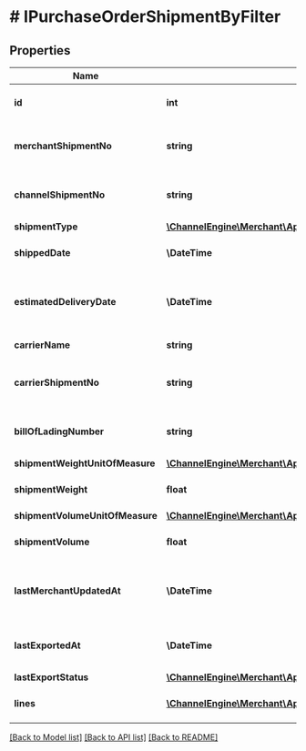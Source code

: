 # # IPurchaseOrderShipmentByFilter

## Properties

Name | Type | Description | Notes
------------ | ------------- | ------------- | -------------
**id** | **int** | ChannelEngine identifier of the shipment | [optional]
**merchantShipmentNo** | **string** | The number the merchant uses to id this PO shipment | [optional]
**channelShipmentNo** | **string** | The number the channel uses to id this PO shipment | [optional]
**shipmentType** | [**\ChannelEngine\Merchant\ApiClient\Model\ShipmentType**](ShipmentType.md) |  | [optional]
**shippedDate** | **\DateTime** | When the shipment was shipped | [optional]
**estimatedDeliveryDate** | **\DateTime** | Estimated delivery time in the channel&#39;s warehouse | [optional]
**carrierName** | **string** | Name of the carrier | [optional]
**carrierShipmentNo** | **string** | The number the carrier uses to id this PO shipment | [optional]
**billOfLadingNumber** | **string** | Bill of Lading number (not unique for a shipment) | [optional]
**shipmentWeightUnitOfMeasure** | [**\ChannelEngine\Merchant\ApiClient\Model\WeightUnitOfMeasure**](WeightUnitOfMeasure.md) |  | [optional]
**shipmentWeight** | **float** | The shipment&#39;s weight | [optional]
**shipmentVolumeUnitOfMeasure** | [**\ChannelEngine\Merchant\ApiClient\Model\VolumeUnitOfMeasure**](VolumeUnitOfMeasure.md) |  | [optional]
**shipmentVolume** | **float** | The shipment&#39;s volume | [optional]
**lastMerchantUpdatedAt** | **\DateTime** | The last time the shipment was updated by the merchant | [optional]
**lastExportedAt** | **\DateTime** | The last time the shipment was exported to the channel | [optional]
**lastExportStatus** | [**\ChannelEngine\Merchant\ApiClient\Model\PurchaseOrderRelatedItemExportStatus**](PurchaseOrderRelatedItemExportStatus.md) |  | [optional]
**lines** | [**\ChannelEngine\Merchant\ApiClient\Model\IPurchaseOrderShipmentLineByFilter[]**](IPurchaseOrderShipmentLineByFilter.md) | The products in this PO shipment | [optional]

[[Back to Model list]](../../README.md#models) [[Back to API list]](../../README.md#endpoints) [[Back to README]](../../README.md)

